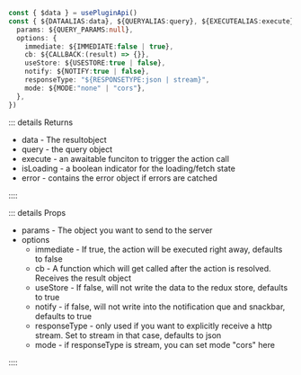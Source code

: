 ```typescript
const { $data } = usePluginApi()
const { ${DATAALIAS:data}, ${QUERYALIAS:query}, ${EXECUTEALIAS:execute}, ${ISLOADINGALIAS:isLoading},${ERRORALIAS:error} } = $data.${DATATYPE:user}.${ROUTENAME:getAll}({
  params: ${QUERY_PARAMS:null},
  options: {
    immediate: ${IMMEDIATE:false | true},
    cb: ${CALLBACK:(result) => {}},
    useStore: ${USESTORE:true | false},
    notify: ${NOTIFY:true | false},
    responseType: "${RESPONSETYPE:json | stream}",
    mode: ${MODE:"none" | "cors"},
  },
})
```

::: details Returns

- data - The resultobject
- query - the query object
- execute - an awaitable funciton to trigger the action call
- isLoading - a boolean indicator for the loading/fetch state
- error - contains the error object if errors are catched

::::

::: details Props

- params - The object you want to send to the server
- options
  - immediate - If true, the action will be executed right away, defaults to false
  - cb - A function which will get called after the action is resolved. Receives the result object
  - useStore - If false, will not write the data to the redux store, defaults to true
  - notify - if false, will not write into the notification que and snackbar, defaults to true
  - responseType - only used if you want to explicitly receive a http stream. Set to stream in that case, defaults to json
  - mode - if responseType is stream, you can set mode "cors" here

::::
